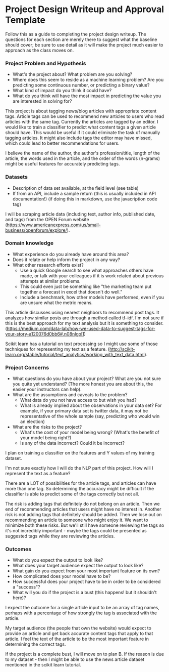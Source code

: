# Project Design Writeup and Approval Template

Follow this as a guide to completing the project design writeup. The questions for each section are merely there to suggest what the baseline should cover; be sure to use detail as it will make the project much easier to approach as the class moves on.

### Project Problem and Hypothesis
* What's the project about? What problem are you solving?
* Where does this seem to reside as a machine learning problem? Are you predicting some continuous number, or predicting a binary value?
* What kind of impact do you think it could have?
* What do you think will have the most impact in predicting the value you are interested in solving for?

This project is about tagging news/blog articles with appropriate content tags. Article tags can be used to recommend new articles to users who read articles with the same tag. Currently the articles are tagged by an editor. I would like to train a classifier to predict what content tags a given article should have. This would be useful if it could eliminate the task of manually tagging articles. It might also include tags the editor may have missed, which could lead to better recommendations for users. 

I believe the name of the author, the author's profession/title, length of the article, the words used in the article, and the order of the words (n-grams) might be useful features for accurately predicting tags.

### Datasets
* Description of data set available, at the field level (see table)
* If from an API, include a sample return (this is usually included in API documentation!) (if doing this in markdown, use the javacription code tag)

I will be scraping article data (including text, author info, published date, and tags) from the OPEN Forum website (https://www.americanexpress.com/us/small-business/openforum/explore/).

### Domain knowledge
* What experience do you already have around this area?
* Does it relate or help inform the project in any way?
* What other research efforts exist?
    * Use a quick Google search to see what approaches others have made, or talk with your colleagues if it is work related about previous attempts at similar problems.
    * This could even just be something like "the marketing team put together a forecast in excel that doesn't do well."
    * Include a benchmark, how other models have performed, even if you are unsure what the metric means.

This article discusses using nearest neighbors to recommend post tags. It analyzes how similar posts are through a method called tf–idf. I'm not sure if this is the best approach for my text analysis but it is something to consider. 
(https://medium.com/data-lab/how-we-used-data-to-suggest-tags-for-your-story-a120076d0bb6#.n08nlgol1)

Scikit learn has a tutorial on text processing so I might use some of those techniques for representing my text as a feature. 
(http://scikit-learn.org/stable/tutorial/text_analytics/working_with_text_data.html).

### Project Concerns
* What questions do you have about your project? What are you not sure you quite yet understand? (The more honest you are about this, the easier your instructors can help).
* What are the assumptions and caveats to the problem?
    * What data do you not have access to but wish you had?
    * What is already implied about the observations in your data set? For example, if your primary data set is twitter data, it may not be representative of the whole sample (say, predicting who would win an election)
* What are the risks to the project?
    * What's the cost of your model being wrong? (What's the benefit of your model being right?)
    * Is any of the data incorrect? Could it be incorrect?
    
I plan on training a classifier on the features and Y values of my training dataset.

I'm not sure exactly how I will do the NLP part of this project. How will I represent the text as a feature? 

There are a LOT of possibilities for the article tags, and articles can have more than one tag. So determining the accuracy might be difficult if the classifier is able to predict some of the tags correctly but not all. 

The risk is adding tags that definitely do not belong on an article. Then we end of recommending articles that users might have no interest in. Another risk is not adding tags that definitely should be added. Then we lose out on recommending an article to someone who might enjoy it. We want to minimize both these risks. But we'll still have someone reviewing the tags so it's not incredibly important - maybe the tags could be presented as suggested tags while they are reviewing the articles. 

### Outcomes
* What do you expect the output to look like?
* What does your target audience expect the output to look like?
* What gain do you expect from your most important feature on its own?
* How complicated does your model have to be?
* How successful does your project have to be in order to be considered a "success"?
* What will you do if the project is a bust (this happens! but it shouldn't here)?

I expect the outcome for a single article input to be an array of tag names, perhaps with a percentage of how strongly the tag is associated with the article. 

My target audience (the people that own the website) would expect to provide an article and get back accurate content tags that apply to that article. I feel the text of the article to be the most important feature in determining the correct tags.

If the project is a complete bust, I will move on to plan B. If the reason is due to my dataset - then I might be able to use the news article dataset mentioned in the scikit learn tutorial. 